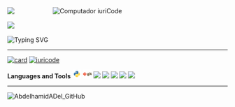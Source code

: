 <img src="https://raw.githubusercontent.com/MicaelliMedeiros/micaellimedeiros/master/image/computer-illustration.png" min-width="400px" max-width="400px" width="400px" align="right" alt="Computador iuriCode">

<img src="https://img.shields.io/static/v1?label=Overview&message=Abdelhamid&color=A760FF&style=for-the-badge&logo=GitHub">

![](https://komarev.com/ghpvc/?username=AbdelhamidADel&color=blueviolet)  

![Typing SVG](https://readme-typing-svg.herokuapp.com?font=Architects+Daughter&color=2C3E50&size=30&lines=Hey!+It's+Abdelhamid;I'm+a+Data+Scientist...;Looking+to+Collaborate+or;Work+On+DS+Projects)

--------------------------------------------------
[![card](https://github-readme-stats.vercel.app/api?username=AbdelhamidADel&theme=default)](https://github.com/iuricode/)
[![iuricode](https://github-readme-stats.vercel.app/api/top-langs/?username=AbdelhamidADel&hide=html&layout=compact&theme=default)](https://github.com/iuricode/)

**Languages and Tools**
<code><img height="20" src="https://raw.githubusercontent.com/github/explore/80688e429a7d4ef2fca1e82350fe8e3517d3494d/topics/python/python.png"></code>
<code><img height="20" src="https://raw.githubusercontent.com/github/explore/80688e429a7d4ef2fca1e82350fe8e3517d3494d/topics/git/git.png"></code>
<code><img height="20" src="https://github.com/microsoft/PowerBI-Icons/blob/main/PNG/Power-BI.png"></code>
<code><img height="20" src="https://upload.wikimedia.org/wikipedia/commons/3/38/Jupyter_logo.svg"></code>
<code><img height="20" src="https://icon-library.com/images/terminal-icon-png/terminal-icon-png-0.jpg"></code>
<code><img height="20" src="https://img.icons8.com/color/344/visual-studio-code-2019.png"></code>
<code><img height="20" src="https://img.icons8.com/color/344/microsoft-excel-2019--v1.png"></code>

--------------------------------------------------
![AbdelhamidADel_GitHub](https://user-images.githubusercontent.com/104658866/172026743-ace9d8a5-c83d-4e50-88c7-2ddf213788ab.png)
